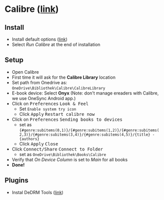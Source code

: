 # Calibre ([link](https://calibre-ebook.com/download_windows)) #

## Install ##

* Install default options ([link](https://calibre-ebook.com/download_windows))
* Select _Run Calibre_ at the end of installation

## Setup ##

* Open Calibre
* First time it will ask for the **Calibre Library** location
* Set path from Onedrive as: `OneDrive\Bibliothek\Calibre\CalibreLibrary`
* E-book device: Select **Onyx** (Note: don't manage ereaders with Calibre, we use OneSync Android app.)
* Click on <kbd>Preferences</kbd> <kbd>Look & Feel</kbd>
  * Set `Enable system try icon`
  * Click <kbd>Apply</kbd> <kbd>Restart calibre now</kbd>
* Click on <kbd>Preferences</kbd> <kbd>Sending books to devices</kbd>
  * set as `{#genre:subitems(0,1)}/{#genre:subitems(1,2)}/{#genre:subitems(2,3)}/{#genre:subitems(3,4)}/{#genre:subitems(4,5)}/{title} - {authors}`
  * Click <kbd>Apply</kbd> <kbd>Close</kbd>
* Click <kbd>Connect/Share</kbd> <kbd>Connect to Folder</kbd>
  * set as `OneDrive\Bibliothek\Books\Calibre`
* Verify that _On Device Column_ is set to _Main_ for all books
* **Done!**

## Plugins ##

* Instal DeDRM Tools ([link](https://apprenticealf.wordpress.com/))
